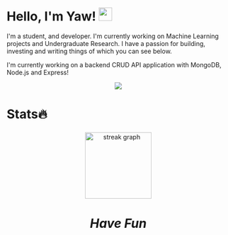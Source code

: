   <!-- Hello there! Feel free to make this your own but kindly don't use my data. Attributions are welcomed & appreciated --> 

# Hello, I'm Yaw! <img src="https://raw.githubusercontent.com/MartinHeinz/MartinHeinz/master/wave.gif" width="30px">

I'm a student, and developer. I'm currently working on Machine Learning projects and Undergraduate Research. I have a passion for building, investing and writing things of which you can see below.

I'm currently working on a backend CRUD API application with MongoDB, Node.js and Express!

<p align="center">
  <a href="https://skillicons.dev">
    <img src="https://skillicons.dev/icons?i=js,html,react,d3,express,flask,materialui,mongodb,ts,c" />
  </a>
</p>

###

<h1 align="left">Stats🔥</h1>

###

<div align="center">
  <img src="https://streak-stats.demolab.com?user=Yawowususnr&locale=en&mode=daily&theme=github_dark&hide_border=false&border_radius=5&order=3" height="150" alt="streak graph"  />
</div>


<h1 align='center'><i>Have Fun</i></h1>
